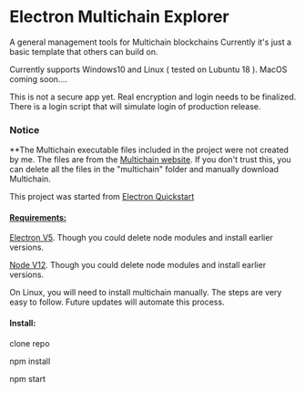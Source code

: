    <h1>Electron Multichain Explorer</h1>
A general management tools for Multichain blockchains
Currently it's just a basic template that others can build on.

Currently supports Windows10 and Linux ( tested on Lubuntu 18 ). MacOS coming soon....

This is not a secure app yet. Real encryption and login needs to be finalized. There is 
a login script that will simulate login of production release.

<h3>Notice</h3>

<p>
        **The Multichain executable files included in the project were not created by me.
        The files are from the <a href="https://www.multichain.com/download-install/" target="blank">Multichain website</a>.
        If you don't trust this, you can delete all the files in the "multichain" folder and manually download
        Multichain.        
        
</p>
   
 <p>
   This project was started from <a href="https://github.com/electron/electron-quick-start" target="blank">Electron Quickstart
</p>

<h4>
    Requirements:
</h4>

<a href="https://electronjs.org/docs" target="blank">Electron V5</a>. Though you could delete node modules and install earlier versions.

<a href="https://nodejs.org/en/" target="blank">Node V12</a>. Though you could delete node modules and install earlier versions.

On Linux, you will need to install multichain manually. The steps are very easy to follow. Future updates will automate this process.

<h4>Install: </h4>

clone repo

npm install

npm start

